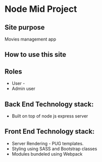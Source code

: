 # Node Mid Project

## Site purpose

Movies management app

## How to use this site

## Roles

- User -
- Admin user

## Back End Technology stack:

- Built on top of node js express server

## Front End Technology stack:

- Server Rendering - PUG templates.
- Styling using SASS and Bootstrap classes
- Modules bundeled using Webpack
